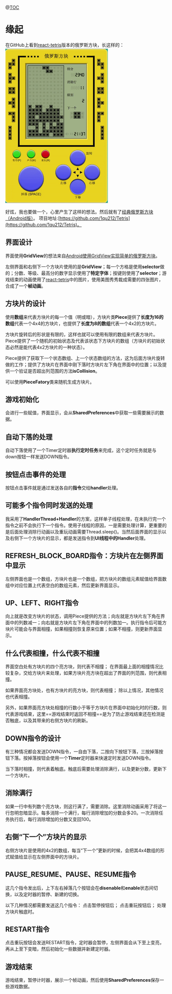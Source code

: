 @[TOC](经典俄罗斯方块Android版)

# 缘起
在GitHub上看到[react-tetris](https://github.com/chvin/react-tetris)版本的俄罗斯方块，长这样的：![tetris](./app/screenshot/tetris_01.gif)

好炫，我也要做一个，心里产生了这样的想法。然后就有了[经典俄罗斯方块（Android版）](https://github.com/1qu212/Tetris)。
项目地址:[https://github.com/1qu212/Tetris](https://github.com/1qu212/Tetris)。
## 界面设计
界面使用**GridView**的想法来自[Android使用GridView实现简单的俄罗斯方块](https://github.com/weijifen/AndroidTetris)。

左侧界面和右侧下一个方块片使用的是**GridView**；每一个方格是使用**selector**做的；分数、等级、最高分的数字显示使用了**特定字体**；按键则使用了**selector**；游戏结束的动画使用了[react-tetris](https://github.com/chvin/react-tetris)中的图片，使用美图秀秀裁成需要的四张图片，合成了一个**帧动画**。


## 方块片的设计
使用**数组**来代表方块片的每一个值（明或暗），方块片类**Piece**提供了**长度为16的数组**代表一个4x4的方块片，也提供了**长度为8的数组**代表一个4x2的方块片。

方块片旋转后的形状是有限的，这样也就可以使用有限的数组来代表方块片。Piece提供了一个随机的初始状态及代表该状态下方块片的数组（方块片的初始状态必然是能代表4x2方块片的一种状态）。

Piece提供了获取下一个状态数组、上一个状态数组的方法，这为后面方块片旋转做的工作；提供了方块片在界面中刚下落时方块片左下角在界面中的位置；以及提供一个验证是否超出列范围的方法**isCollision**。

可以使用**PieceFatory**类来随机生成方块片。


## 游戏初始化
会进行一些赋值，界面显示，会从**SharedPreferences**中获取一些需要展示的数据。


## 自动下落的处理
自动下落使用了一个Timer定时器**执行定时任务**来完成，这个定时任务就是与down按钮一样发送DOWN指令。


## 按钮点击事件的处理
按钮点击事件就是通过发送各自的**指令**交给**handler**处理。


## 可能多个指令同时发送的处理
我采用了**HandlerThread+Handler**的方案，这样单子线程处理，在未执行完一个指令之前不会执行下一个指令。使用子线程的原因，一是需要处理计算，更重要的是后面处理消除行动画以及重玩动画需要Thread.sleep()。当然后面界面的显示以及右侧下一个方块片的显示，都是发送指令到**UI线程中的Handler**处理。


## REFRESH_BLOCK_BOARD指令：方块片在左侧界面中显示
左侧界面也是一个数组，方块片也是一个数组，把方块片的数组元素赋值给界面数组中对应位置上代表空白的数组元素，然后更新界面显示。


## UP、LEFT、RIGHT指令
向上就是改变方块片的状态，调用Piece提供的方法；向左就是方块片左下角在界面中的列数减一；向右就是方块片左下角在界面中的列数加一。执行指令后可能方块片可能会与界面相撞，如果相撞则恢复原来位置；如果不相撞，则更新界面显示。


## 什么代表相撞，什么代表不相撞
界面空白处有方块片的四个亮方块，则代表不相撞；
在界面最上面的相撞情况比较复杂，交给方块片来处理，如果方块片亮方块在超出了界面的列范围，则代表相撞。

如果界面亮方块处，也有方块片的亮方块，则代表相撞；
除以上情况，其他情况也代表相撞。

另外，如果界面亮方块处相撞的行数小于等于方块片在界面中初始化时的行数，则代表游戏结束，这里==游戏结束时返回不相撞==是为了防止游戏结束还在检测是否触底，以及其带来的右侧方块片的刷新。


## DOWN指令的设计
有三种情况都会发送DOWN指令，一自由下落，二按向下按钮下落，三按掉落按钮下落。按掉落按钮会使用一个**Timer**定时器来快速定时发送DOWN指令。

当下落时相撞，则代表着触底。触底后需要处理消除满行，以及更新分数，更新下一个方块片。


## 消除满行
如果一行中有列数个亮方块，则这行满了，需要消除。这里消除动画采用了将这一行忽明忽暗显示。每多消除一个满行，每行消除增加的分数会多20。一次消除任务执行后，每行消除增加的分数又变回100。


## 右侧“下一个”方块片的显示
右侧方块片是使用的4x2的数组，每当“下一个”更新的时候，会把其4x4数组的形式赋值给显示在左侧界面中的方块片。


## PAUSE_RESUME、PAUSE、RESUME指令
这几个指令发出后，上下左右掉落几个按钮会在**disenable**和**enable**状态间切换，以及定时器的暂停、新建的切换。

以下几种情况都需要发送这几个指令：
点击暂停按钮后；
点击重玩按钮后；
处理方块片触底时。


## RESTART指令
点击重玩按钮会发送RESTART指令，定时器会暂停，左侧界面会从下至上变亮，再从上至下变暗，然后初始化一些数据并新建定时器。


## 游戏结束
游戏结束，暂停计时器，展示一个帧动画，然后使用**SharedPreferences**保存一些游戏数据。
